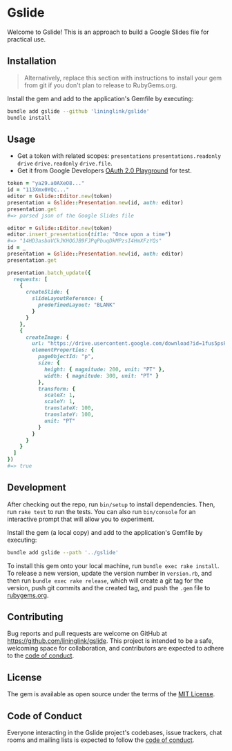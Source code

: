 # Gslide

Welcome to Gslide! This is an approach to build a Google Slides file for practical use.

## Installation

> Alternatively, replace this section with instructions to install your gem from git if you don't plan to release to RubyGems.org.

Install the gem and add to the application's Gemfile by executing:

```bash
bundle add gslide --github 'lininglink/gslide'
bundle install
```

## Usage

- Get a token with related scopes: `presentations` `presentations.readonly` `drive` `drive.readonly` `drive.file`.
- Get it from Google Developers [OAuth 2.0 Playground](https://developers.google.com/oauthplayground) for test.

```rb
token = "ya29.a0AXeO8..."
id = "113Xmx0YQc..."
editor = Gslide::Editor.new(token)
presentation = Gslide::Presentation.new(id, auth: editor)
presentation.get
#=> parsed json of the Google Slides file

editor = Gslide::Editor.new(token)
editor.insert_presentation(title: "Once upon a time")
#=> "14HD3asbaVCkJKHQGJB9FJPqPbuqDkMPzsI4HmXFzYQs"
id = _
presentation = Gslide::Presentation.new(id, auth: editor)
presentation.get

presentation.batch_update({
  requests: [
    {
      createSlide: {
        slideLayoutReference: {
          predefinedLayout: "BLANK"
        }
      }
    },
    {
      createImage: {
        url: "https://drive.usercontent.google.com/download?id=1fus5psRLzIJjG3A5GAfbqu22cdEczNZQ&authuser=0",
        elementProperties: {
          pageObjectId: "p",
          size: {
            height: { magnitude: 200, unit: "PT" },
            width: { magnitude: 300, unit: "PT" }
          },
          transform: {
            scaleX: 1,
            scaleY: 1,
            translateX: 100,
            translateY: 100,
            unit: "PT"
          }
        }
      }
    }
  ]
})
#=> true
```

## Development

After checking out the repo, run `bin/setup` to install dependencies. Then, run `rake test` to run the tests. You can also run `bin/console` for an interactive prompt that will allow you to experiment.

Install the gem (a local copy) and add to the application's Gemfile by executing:

```bash
bundle add gslide --path '../gslide'
```

To install this gem onto your local machine, run `bundle exec rake install`. To release a new version, update the version number in `version.rb`, and then run `bundle exec rake release`, which will create a git tag for the version, push git commits and the created tag, and push the `.gem` file to [rubygems.org](https://rubygems.org).

## Contributing

Bug reports and pull requests are welcome on GitHub at https://github.com/lininglink/gslide. This project is intended to be a safe, welcoming space for collaboration, and contributors are expected to adhere to the [code of conduct](https://github.com/lininglink/gslide/blob/master/CODE_OF_CONDUCT.md).

## License

The gem is available as open source under the terms of the [MIT License](https://opensource.org/licenses/MIT).

## Code of Conduct

Everyone interacting in the Gslide project's codebases, issue trackers, chat rooms and mailing lists is expected to follow the [code of conduct](https://github.com/lininglink/gslide/blob/master/CODE_OF_CONDUCT.md).
